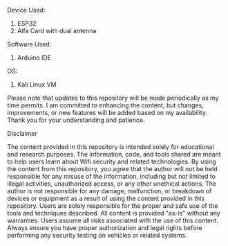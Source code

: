 Device Used:
1) ESP32
2) Alfa Card with dual antenna

Software Used: 
1) Arduino IDE

OS:
1) Kali Linux VM


Please note that updates to this repository will be made periodically as my time permits. I am committed to enhancing the content, but changes, improvements, or new features will be added based on my availability. Thank you for your understanding and patience.

Disclaimer

The content provided in this repository is intended solely for educational and research purposes. The information, code, and tools shared are meant to help users learn about Wifi security and related technologies.
By using the content from this repository, you agree that the author will not be held responsible for any misuse of the information, including but not limited to illegal activities, unauthorized access, or any other unethical actions.
The author is not responsible for any damage, malfunction, or breakdown of devices or equipment as a result of using the content provided in this repository. Users are solely responsible for the proper and safe use of the tools and techniques described.
All content is provided "as-is" without any warranties. Users assume all risks associated with the use of this content. Always ensure you have proper authorization and legal rights before performing any security testing on vehicles or related systems.
